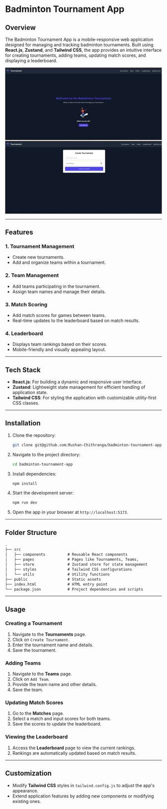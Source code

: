 # Badminton Tournament App

## Overview
The Badminton Tournament App is a mobile-responsive web application designed for managing and tracking badminton tournaments. Built using **React.js**, **Zustand**, and **Tailwind CSS**, the app provides an intuitive interface for creating tournaments, adding teams, updating match scores, and displaying a leaderboard.

![Home](public/Home.png)
![Create](public/create.png)

---

## Features

### 1. Tournament Management
- Create new tournaments.
- Add and organize teams within a tournament.

### 2. Team Management
- Add teams participating in the tournament.
- Assign team names and manage their details.

### 3. Match Scoring
- Add match scores for games between teams.
- Real-time updates to the leaderboard based on match results.

### 4. Leaderboard
- Displays team rankings based on their scores.
- Mobile-friendly and visually appealing layout.

---

## Tech Stack

- **React.js**: For building a dynamic and responsive user interface.
- **Zustand**: Lightweight state management for efficient handling of application state.
- **Tailwind CSS**: For styling the application with customizable utility-first CSS classes.

---

## Installation

1. Clone the repository:
   ```bash
   git clone git@github.com:Rushan-Chithranga/badminton-tournament-app.git
   ```

2. Navigate to the project directory:
   ```bash
   cd badminton-tournament-app
   ```

3. Install dependencies:
   ```bash
   npm install
   ```

4. Start the development server:
   ```bash
   npm run dev
   ```

5. Open the app in your browser at `http://localhost:5173`.

---

## Folder Structure

```
.
├── src
│   ├── components          # Reusable React components
│   ├── pages               # Pages like Tournaments, Teams, 
│   ├── store               # Zustand store for state management
│   ├── styles              # Tailwind CSS configurations
│   └── utils               # Utility functions
├── public                  # Static assets
├── index.html              # HTML entry point
└── package.json            # Project dependencies and scripts
```

---

## Usage

### Creating a Tournament
1. Navigate to the **Tournaments** page.
2. Click on `Create Tournament`.
3. Enter the tournament name and details.
4. Save the tournament.

### Adding Teams
1. Navigate to the **Teams** page.
2. Click on `Add Team`.
3. Provide the team name and other details.
4. Save the team.

### Updating Match Scores
1. Go to the **Matches** page.
2. Select a match and input scores for both teams.
3. Save the scores to update the leaderboard.

### Viewing the Leaderboard
1. Access the **Leaderboard** page to view the current rankings.
2. Rankings are automatically updated based on match results.

---

## Customization

- Modify **Tailwind CSS** styles in `tailwind.config.js` to adjust the app's appearance.
- Extend application features by adding new components or modifying existing ones.

